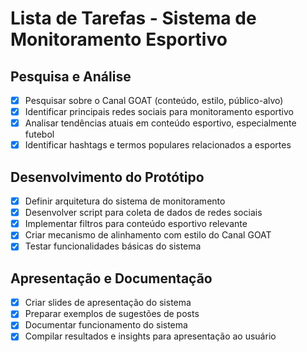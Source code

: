 # Lista de Tarefas - Sistema de Monitoramento Esportivo

## Pesquisa e Análise
- [x] Pesquisar sobre o Canal GOAT (conteúdo, estilo, público-alvo)
- [x] Identificar principais redes sociais para monitoramento esportivo
- [x] Analisar tendências atuais em conteúdo esportivo, especialmente futebol
- [x] Identificar hashtags e termos populares relacionados a esportes

## Desenvolvimento do Protótipo
- [x] Definir arquitetura do sistema de monitoramento
- [x] Desenvolver script para coleta de dados de redes sociais
- [x] Implementar filtros para conteúdo esportivo relevante
- [x] Criar mecanismo de alinhamento com estilo do Canal GOAT
- [x] Testar funcionalidades básicas do sistema

## Apresentação e Documentação
- [x] Criar slides de apresentação do sistema
- [x] Preparar exemplos de sugestões de posts
- [x] Documentar funcionamento do sistema
- [x] Compilar resultados e insights para apresentação ao usuário

